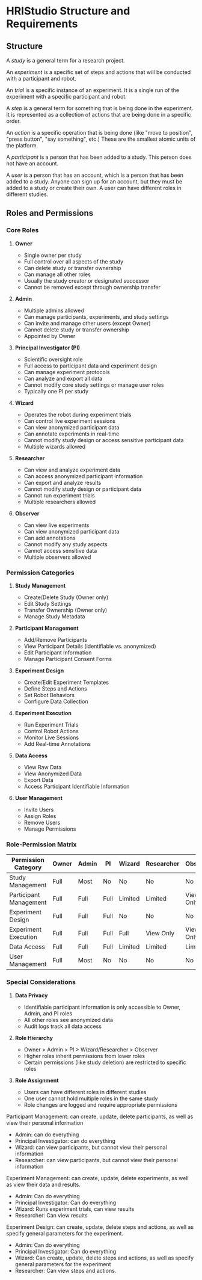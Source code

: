 # HRIStudio Structure and Requirements

## Structure

A *study* is a general term for a research project.

An *experiment* is a specific set of steps and actions that will be conducted with a participant and robot.

An *trial* is a specific instance of an experiment. It is a single run of the experiment with a specific participant and robot.

A *step* is a general term for something that is being done in the experiment. It is represented as a collection of actions that are being done in a specific order.

An *action* is a specific operation that is being done (like "move to position", "press button", "say something", etc.) These are the smallest atomic units of the platform.

A *participant* is a person that has been added to a study. This person does not have an account.

A *user* is a person that has an account, which is a person that has been added to a study. Anyone can sign up for an account, but they must be added to a study or create their own. A user can have different roles in different studies.

## Roles and Permissions

### Core Roles

1. **Owner**
   - Single owner per study
   - Full control over all aspects of the study
   - Can delete study or transfer ownership
   - Can manage all other roles
   - Usually the study creator or designated successor
   - Cannot be removed except through ownership transfer

2. **Admin**
   - Multiple admins allowed
   - Can manage participants, experiments, and study settings
   - Can invite and manage other users (except Owner)
   - Cannot delete study or transfer ownership
   - Appointed by Owner

3. **Principal Investigator (PI)**
   - Scientific oversight role
   - Full access to participant data and experiment design
   - Can manage experiment protocols
   - Can analyze and export all data
   - Cannot modify core study settings or manage user roles
   - Typically one PI per study

4. **Wizard**
   - Operates the robot during experiment trials
   - Can control live experiment sessions
   - Can view anonymized participant data
   - Can annotate experiments in real-time
   - Cannot modify study design or access sensitive participant data
   - Multiple wizards allowed

5. **Researcher**
   - Can view and analyze experiment data
   - Can access anonymized participant information
   - Can export and analyze results
   - Cannot modify study design or participant data
   - Cannot run experiment trials
   - Multiple researchers allowed

6. **Observer**
   - Can view live experiments
   - Can view anonymized participant data
   - Can add annotations
   - Cannot modify any study aspects
   - Cannot access sensitive data
   - Multiple observers allowed

### Permission Categories

1. **Study Management**
   - Create/Delete Study (Owner only)
   - Edit Study Settings
   - Transfer Ownership (Owner only)
   - Manage Study Metadata

2. **Participant Management**
   - Add/Remove Participants
   - View Participant Details (identifiable vs. anonymized)
   - Edit Participant Information
   - Manage Participant Consent Forms

3. **Experiment Design**
   - Create/Edit Experiment Templates
   - Define Steps and Actions
   - Set Robot Behaviors
   - Configure Data Collection

4. **Experiment Execution**
   - Run Experiment Trials
   - Control Robot Actions
   - Monitor Live Sessions
   - Add Real-time Annotations

5. **Data Access**
   - View Raw Data
   - View Anonymized Data
   - Export Data
   - Access Participant Identifiable Information

6. **User Management**
   - Invite Users
   - Assign Roles
   - Remove Users
   - Manage Permissions

### Role-Permission Matrix

| Permission Category   | Owner | Admin | PI  | Wizard | Researcher | Observer |
|-----------------------|-------|-------|-----|--------|------------|----------|
| Study Management      | Full  | Most  | No  | No     | No         | No       |
| Participant Management| Full  | Full  | Full| Limited| Limited    | View Only|
| Experiment Design     | Full  | Full  | Full| No     | No         | No       |
| Experiment Execution  | Full  | Full  | Full| Full   | View Only  | View Only|
| Data Access           | Full  | Full  | Full| Limited| Limited    | Limited  |
| User Management       | Full  | Most  | No  | No     | No         | No       |

### Special Considerations

1. **Data Privacy**
   - Identifiable participant information is only accessible to Owner, Admin, and PI roles
   - All other roles see anonymized data
   - Audit logs track all data access

2. **Role Hierarchy**
   - Owner > Admin > PI > Wizard/Researcher > Observer
   - Higher roles inherit permissions from lower roles
   - Certain permissions (like study deletion) are restricted to specific roles

3. **Role Assignment**
   - Users can have different roles in different studies
   - One user cannot hold multiple roles in the same study
   - Role changes are logged and require appropriate permissions

Participant Management: can create, update, delete participants, as well as view their personal information
- Admin: can do everything
- Principal Investigator: can do everything
- Wizard: can view participants, but cannot view their personal information
- Researcher: can view participants, but cannot view their personal information

Experiment Management: can create, update, delete experiments, as well as view their data and results.

- Admin: Can do everything
- Principal Investigator: Can do everything 
- Wizard: Runs experiment trials, can view results
- Researcher: Can view results

Experiment Design: can create, update, delete steps and actions, as well as specify general parameters for the experiment.

- Admin: Can do everything
- Principal Investigator: Can do everything
- Wizard: Can create, update, delete steps and actions, as well as specify general parameters for the experiment
- Researcher: Can view steps and actions.